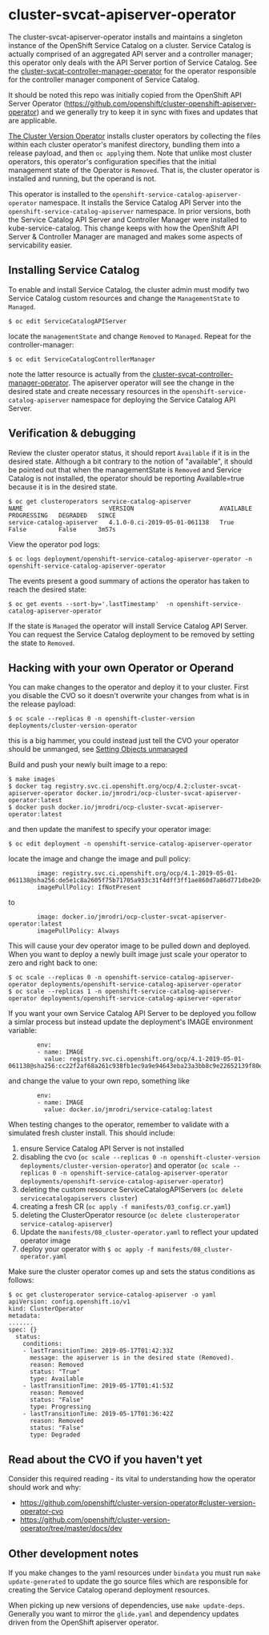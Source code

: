 # cluster-svcat-apiserver-operator
The cluster-svcat-apiserver-operator installs and maintains a singleton instance of the OpenShift Service Catalog on a cluster.  Service Catalog is actually comprised of an aggregated API server and a controller manager; this operator only deals with the API Server portion of Service Catalog.  See the [cluster-svcat-controller-manager-operator](https://github.com/openshift/cluster-svcat-controller-manager-operator) for the operator responsible for the controller manager component of Service Catalog.

It should be noted this repo was initially copied from the OpenShift API Server Operator (https://github.com/openshift/cluster-openshift-apiserver-operator) and we generally try to keep it in sync with fixes and updates that are applicable.

[The Cluster Version Operator](https://github.com/openshift/cluster-version-operator) installs cluster operators by collecting the files within each cluster operator's manifest directory, bundling them into a release payload, and then `oc apply`ing them.  Note that unlike most cluster operators, this operator's configuration specifies that the initial management state of the Operator is `Removed`.  That is, the cluster operator is installed and running, but the operand is not.

This operator is installed to the `openshift-service-catalog-apiserver-operator` namespace.  It installs the Service Catalog API Server into the `openshift-service-catalog-apiserver` namespace.  In prior versions, both the Service Catalog API Server and Controller Manager were installed to kube-service-catalog.  This change keeps with how the OpenShift API Server & Controller Manager are managed and makes some aspects of servicability easier.


## Installing Service Catalog
To enable and install Service Catalog, the cluster admin must modify two Service Catalog custom resources and change the `ManagementState` to `Managed`. 
```
$ oc edit ServiceCatalogAPIServer
```
locate the `managementState` and change `Removed` to `Managed`.  Repeat for the controller-manager:
```
$ oc edit ServiceCatalogControllerManager
```
note the latter resource is actually from the [cluster-svcat-controller-manager-operator](https://github.com/openshift/cluster-svcat-controller-manager-operator).  The apiserver operator will see the change in the desired state and create necessary resources in the `openshift-service-catalog-apiserver` namespace for deploying the Service Catalog API Server.


## Verification & debugging
Review the cluster operator status, it should report `Available` if it is in the desired state.  Although a bit contrary to the notion of "available", it should be pointed out that when the managementState is `Removed` and Service Catalog is not installed, the operator should be reporting Available=true because it is in the desired state.
```
$ oc get clusteroperators service-catalog-apiserver
NAME                        VERSION                        AVAILABLE   PROGRESSING   DEGRADED   SINCE
service-catalog-apiserver   4.1.0-0.ci-2019-05-01-061138   True        False         False      3m57s
```
View the operator pod logs:
```
$ oc logs deployment/openshift-service-catalog-apiserver-operator -n openshift-service-catalog-apiserver-operator
```
The events present a good summary of actions the operator has taken to reach the desired state:
```
$ oc get events --sort-by='.lastTimestamp'  -n openshift-service-catalog-apiserver-operator
```

If the state is `Managed` the operator will install Service Catalog API Server.  You can request the Service Catalog deployment to be removed by setting the state to `Removed`.  

## Hacking with your own Operator or Operand
You can make changes to the operator and deploy it to your cluster.  First you disable the CVO so it doesn't overwrite your changes from what is in the release payload:
```
$ oc scale --replicas 0 -n openshift-cluster-version deployments/cluster-version-operator
```
this is a big hammer, you could instead just tell the CVO your operator should be unmanged, see [Setting Objects unmanaged](https://github.com/openshift/cluster-version-operator/blob/master/docs/dev/clusterversion.md#setting-objects-unmanaged)

Build and push your newly built image to a repo:
```
$ make images
$ docker tag registry.svc.ci.openshift.org/ocp/4.2:cluster-svcat-apiserver-operator docker.io/jmrodri/ocp-cluster-svcat-apiserver-operator:latest
$ docker push docker.io/jmrodri/ocp-cluster-svcat-apiserver-operator:latest
```
and then update the manifest to specify your operator  image:
```
$ oc edit deployment -n openshift-service-catalog-apiserver-operator
```
locate the image and change the image and pull policy:
```
        image: registry.svc.ci.openshift.org/ocp/4.1-2019-05-01-061138@sha256:de5e1c8a2605f75b71705a933c31f4dff3ff1ae860d7a86d771dbe2043a4cea0
        imagePullPolicy: IfNotPresent
```
to
```
        image: docker.io/jmrodri/ocp-cluster-svcat-apiserver-operator:latest
        imagePullPolicy: Always
```
This will cause your dev operator image to be pulled down and deployed.  When you want to deploy a newly built image just scale your operator to zero and right back to one:
```
$ oc scale --replicas 0 -n openshift-service-catalog-apiserver-operator deployments/openshift-service-catalog-apiserver-operator
$ oc scale --replicas 1 -n openshift-service-catalog-apiserver-operator deployments/openshift-service-catalog-apiserver-operator
```

If you want your own Service Catalog API Server to be deployed you follow a simlar process but instead update the deployment's IMAGE environment variable:
```
        env:
        - name: IMAGE
          value: registry.svc.ci.openshift.org/ocp/4.1-2019-05-01-061138@sha256:cc22f2af68a261c938fb1ec9a9e94643eba23a3bb8c9e22652139f80ee57681b
```
and change the value to your own repo, something like
```
        env:
        - name: IMAGE
          value: docker.io/jmrodri/service-catalog:latest
```

When testing changes to the operator, remember to validate with a simulated fresh cluster install.  This should include:
1) ensure Service Catalog API Server is not installed
2) disabling the cvo (`oc scale --replicas 0 -n openshift-cluster-version deployments/cluster-version-operator`) and operator (`oc scale --replicas 0 -n openshift-service-catalog-apiserver-operator deployments/openshift-service-catalog-apiserver-operator`)
3) deleting the custom resource ServiceCatalogAPIServers (`oc delete servicecatalogapiservers cluster`)
4) creating a fresh CR (`oc apply -f manifests/03_config.cr.yaml`)
5) deleting the ClusterOperator resource (`oc delete clusteroperator service-catalog-apiserver`)
6) Update the `manifests/08_cluster-operator.yaml` to reflect your updated operator image
7) deploy your operator with `$ oc apply -f manifests/08_cluster-operator.yaml`

Make sure the cluster operator comes up and sets the status conditions as follows:
```
$ oc get clusteroperator service-catalog-apiserver -o yaml
apiVersion: config.openshift.io/v1
kind: ClusterOperator
metadata:
.......
spec: {}
  status:
    conditions:
    - lastTransitionTime: 2019-05-17T01:42:33Z
      message: the apiserver is in the desired state (Removed).
      reason: Removed
      status: "True"
      type: Available
    - lastTransitionTime: 2019-05-17T01:41:53Z
      reason: Removed
      status: "False"
      type: Progressing
    - lastTransitionTime: 2019-05-17T01:36:42Z
      reason: Removed
      status: "False"
      type: Degraded
```


## Read about the CVO if you haven't yet
Consider this required reading - its vital to understanding how the operator should work and why:
* https://github.com/openshift/cluster-version-operator#cluster-version-operator-cvo
* https://github.com/openshift/cluster-version-operator/tree/master/docs/dev

## Other development notes
If you make changes to the yaml resources under `bindata` you must run `make update-generated` to update the go source files which are responsible for creating the Service Catalog operand deployment resources.

When picking up new versions of dependencies, use `make update-deps`.  Generally you want to mirror the `glide.yaml` and dependency updates driven from the OpenShift apiserver operator.
